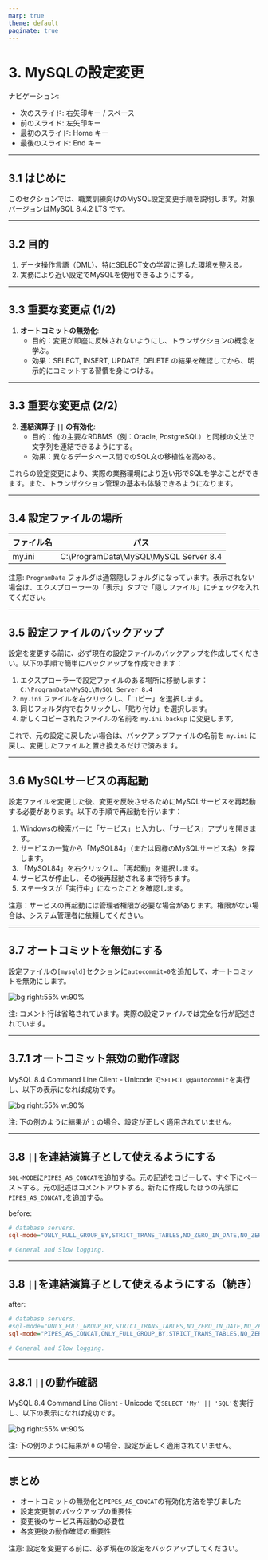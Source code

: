 ```yaml
---
marp: true
theme: default
paginate: true
---
```


# 3. MySQLの設定変更

ナビゲーション:

- 次のスライド: 右矢印キー / スペース
- 前のスライド: 左矢印キー
- 最初のスライド: Home キー
- 最後のスライド: End キー

---

## 3.1 はじめに

このセクションでは、職業訓練向けのMySQL設定変更手順を説明します。対象バージョンはMySQL 8.4.2 LTS です。

---

## 3.2 目的

1. データ操作言語（DML）、特にSELECT文の学習に適した環境を整える。
2. 実務により近い設定でMySQLを使用できるようにする。

---

## 3.3 重要な変更点 (1/2)

1. **オートコミットの無効化**:
   - 目的：変更が即座に反映されないようにし、トランザクションの概念を学ぶ。
   - 効果：SELECT, INSERT, UPDATE, DELETE の結果を確認してから、明示的にコミットする習慣を身につける。

---

## 3.3 重要な変更点 (2/2)

2. **連結演算子 `||` の有効化**:
   - 目的：他の主要なRDBMS（例：Oracle, PostgreSQL）と同様の文法で文字列を連結できるようにする。
   - 効果：異なるデータベース間でのSQL文の移植性を高める。

これらの設定変更により、実際の業務環境により近い形でSQLを学ぶことができます。また、トランザクション管理の基本も体験できるようになります。

---

## 3.4 設定ファイルの場所

| ファイル名 | パス                                   |
| ---------- | -------------------------------------- |
| my.ini     | C:\ProgramData\MySQL\MySQL Server 8.4   |

注意: `ProgramData` フォルダは通常隠しフォルダになっています。表示されない場合は、エクスプローラーの「表示」タブで「隠しファイル」にチェックを入れてください。

---

## 3.5 設定ファイルのバックアップ

設定を変更する前に、必ず現在の設定ファイルのバックアップを作成してください。以下の手順で簡単にバックアップを作成できます：

1. エクスプローラーで設定ファイルのある場所に移動します：
   `C:\ProgramData\MySQL\MySQL Server 8.4`
1. `my.ini` ファイルを右クリックし、「コピー」を選択します。
1. 同じフォルダ内で右クリックし、「貼り付け」を選択します。
1. 新しくコピーされたファイルの名前を `my.ini.backup` に変更します。

これで、元の設定に戻したい場合は、バックアップファイルの名前を `my.ini` に戻し、変更したファイルと置き換えるだけで済みます。

---

## 3.6 MySQLサービスの再起動

設定ファイルを変更した後、変更を反映させるためにMySQLサービスを再起動する必要があります。以下の手順で再起動を行います：

1. Windowsの検索バーに「サービス」と入力し、「サービス」アプリを開きます。
1. サービスの一覧から「MySQL84」（または同様のMySQLサービス名）を探します。
1. 「MySQL84」を右クリックし、「再起動」を選択します。
1. サービスが停止し、その後再起動されるまで待ちます。
1. ステータスが「実行中」になったことを確認します。

注意：サービスの再起動には管理者権限が必要な場合があります。権限がない場合は、システム管理者に依頼してください。

---

## 3.7 オートコミットを無効にする

設定ファイルの`[mysqld]`セクションに`autocommit=0`を追加して、オートコミットを無効にします。

![bg right:55% w:90%](../assets/images/configure/autocommit-disable-truncated.svg)

注: コメント行は省略されています。実際の設定ファイルでは完全な行が記述されています。

---

## 3.7.1 オートコミット無効の動作確認

MySQL 8.4 Command Line Client - Unicode で`SELECT @@autocommit`を実行し、以下の表示になれば成功です。

![bg right:55% w:90%](../assets/images/configure/autocommit-check-combined.svg)

注: 下の例のように結果が `1` の場合、設定が正しく適用されていません。

---

## 3.8 `||`を連結演算子として使えるようにする

`SQL-MODE`に`PIPES_AS_CONCAT`を追加する。元の記述をコピーして、すぐ下にペーストする。元の記述はコメントアウトする。新たに作成したほうの先頭に`PIPES_AS_CONCAT,`を追加する。

before:

```ini
# database servers.
sql-mode="ONLY_FULL_GROUP_BY,STRICT_TRANS_TABLES,NO_ZERO_IN_DATE,NO_ZERO_DATE,ERROR_FOR_DIVISION_BY_ZERO,NO_ENGINE_SUBSTITUTION"

# General and Slow logging.
```

---

## 3.8 `||`を連結演算子として使えるようにする（続き）

after:

```ini
# database servers.
#sql-mode="ONLY_FULL_GROUP_BY,STRICT_TRANS_TABLES,NO_ZERO_IN_DATE,NO_ZERO_DATE,ERROR_FOR_DIVISION_BY_ZERO,NO_ENGINE_SUBSTITUTION"
sql-mode="PIPES_AS_CONCAT,ONLY_FULL_GROUP_BY,STRICT_TRANS_TABLES,NO_ZERO_IN_DATE,NO_ZERO_DATE,ERROR_FOR_DIVISION_BY_ZERO,NO_ENGINE_SUBSTITUTION"

# General and Slow logging.
```

---

## 3.8.1 `||`の動作確認

MySQL 8.4 Command Line Client - Unicode で`SELECT 'My' || 'SQL'`を実行し、以下の表示になれば成功です。

![bg right:55% w:90%](../assets/images/configure/sql-mode-check-combined.svg)

注: 下の例のように結果が `0` の場合、設定が正しく適用されていません。

---

## まとめ

- オートコミットの無効化と`PIPES_AS_CONCAT`の有効化方法を学びました
- 設定変更前のバックアップの重要性
- 変更後のサービス再起動の必要性
- 各変更後の動作確認の重要性

注意: 設定を変更する前に、必ず現在の設定をバックアップしてください。
